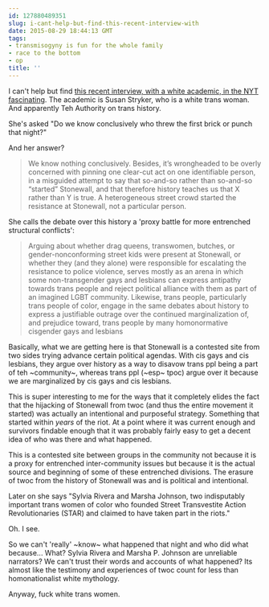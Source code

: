 ```yaml
---
id: 127880489351
slug: i-cant-help-but-find-this-recent-interview-with
date: 2015-08-29 18:44:13 GMT
tags:
- transmisogyny is fun for the whole family
- race to the bottom
- op
title: ''
---
```

I can't help but find [this recent interview, with a white academic, in the NYT fascinating][1]. The academic is Susan Stryker, who is a white trans woman. And apparently Teh Authority on trans history.

She's asked "Do we know conclusively who threw the first brick or punch that night?"

And her answer?

>We know nothing conclusively. Besides, it’s wrongheaded to be overly concerned with pinning one clear-cut act on one identifiable person, in a misguided attempt to say that so-and-so rather than so-and-so “started” Stonewall, and that therefore history teaches us that X rather than Y is true. A heterogeneous street crowd started the resistance at Stonewall, not a particular person.

She calls the debate over this history a 'proxy battle for more entrenched structural conflicts':

>Arguing about whether drag queens, transwomen, butches, or gender-nonconforming street kids were present at Stonewall, or whether they (and they alone) were responsible for escalating the resistance to police violence, serves mostly as an arena in which some non-transgender gays and lesbians can express antipathy towards trans people and reject political alliance with them as part of an imagined LGBT community. Likewise, trans people, particularly trans people of color, engage in the same debates about history to express a justifiable outrage over the continued marginalization of, and prejudice toward, trans people by many homonormative cisgender gays and lesbians

Basically, what we are getting here is that Stonewall is a contested site from two sides trying advance certain political agendas. With cis gays and cis lesbians, they argue over history as a way to disavow trans ppl being a part of teh ~community~, whereas trans ppl (~esp~ tpoc) argue over it because we are marginalized by cis gays and cis lesbians.

This is super interesting to me for the ways that it completely elides the fact that the hijacking of Stonewall from twoc (and thus the entire movement it started) was actually an intentional and purposeful strategy. Something that started within _years_ of the riot. At a point where it was current enough and survivors findable enough that it was probably fairly easy to get a decent idea of who was there and what happened. 

This is a contested site between groups in the community not because it is a proxy for entrenched inter-community issues but because it is the actual source and beginning of some of these entrenched divisions. The erasure of twoc from the history of Stonewall was and is political and intentional.

Later on she says "Sylvia Rivera and Marsha Johnson, two indisputably important trans women of color who founded Street Transvestite Action Revolutionaries (STAR) and claimed to have taken part in the riots."

Oh. I see.

So we can't 'really' ~know~ what happened that night and who did what because... What? Sylvia Rivera and Marsha P. Johnson are unreliable narrators? We can't trust their words and accounts of what happened? Its almost like the testimony and experiences of twoc count for less than homonationalist white mythology.

Anyway, fuck white trans women.



[1]: https://archive.is/7FoTz